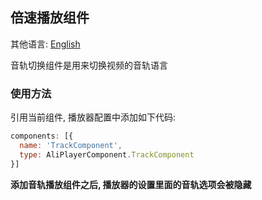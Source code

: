 ## 倍速播放组件

其他语言: [English](https://github.com/aliyunvideo/AliyunPlayer_Web/blob/master/customComponents/src/components/TrackComponent/README.md)

音轨切换组件是用来切换视频的音轨语言

### 使用方法

引用当前组件, 播放器配置中添加如下代码:

```js
components: [{
  name: 'TrackComponent',
  type: AliPlayerComponent.TrackComponent
}]
```

**添加音轨播放组件之后, 播放器的设置里面的音轨选项会被隐藏**
